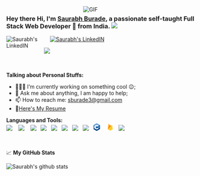 
<img align="right" alt="GIF" src="https://github.com/abhisheknaiidu/abhisheknaiidu/blob/master/code.gif?raw=true" width="300" /> 

### Hey there  Hi, I'm [Saurabh Burade](https://github.com/saurabhburade), a passionate self-taught Full Stack Web Developer 🚀 from India. <img src="https://media.giphy.com/media/hvRJCLFzcasrR4ia7z/giphy.gif" width=25/> 
<a  href="https://www.linkedin.com/in/saurabh-burade-8371ab182/">
  <img align="left" alt="Saurabh's LinkedIN" width="100px" src="https://img.shields.io/badge/LinkedIn-0077B5?style=for-the-badge&logo=linkedin&logoColor=white" />
</a> &nbsp; &nbsp; <a  href="https://www.linkedin.com/in/saurabh-burade-8371ab182/">
  <img  alt="Saurabh's LinkedIN" width="75px" src="https://img.shields.io/badge/Gmail-D14836?style=for-the-badge&logo=gmail&logoColor=white" />
</a>

<br/>

![](https://visitor-badge.glitch.me/badge?page_id=saurabhburade.saurabhburade)

<br />





  
**Talking about Personal Stuffs:**

- 👨🏽‍💻 I’m currently working on something cool :wink:;
- 💬 Ask me about anything, I am happy to help;
- 📫 How to reach me: sburade3@gmail.com
- 📝[Here's My Resume](https://drive.google.com/file/d/1ORBnAQ_XgFFvcXNphrUQp__n37Civh26/view?usp=sharing)

**Languages and Tools:**  
<img height="20" src="https://img.shields.io/badge/HTML-239120?style=for-the-badge&logo=html5&logoColor=white">&nbsp; &nbsp; <img height="20" src="https://img.shields.io/badge/CSS-239120?style=for-the-badge&logo=css3&logoColor=white"> &nbsp; &nbsp;<img height="20" src="https://img.shields.io/badge/JavaScript-F7DF1E?style=for-the-badge&logo=javascript&logoColor=black">&nbsp; &nbsp;<img height="20" src="https://img.shields.io/badge/React-20232A?style=for-the-badge&logo=react&logoColor=61DAFB">&nbsp; &nbsp;<img height="20" src="https://img.shields.io/badge/React_Router-CA4245?style=for-the-badge&logo=react-router&logoColor=white">&nbsp; &nbsp;<img height="20" src="https://img.shields.io/badge/Redux-593D88?style=for-the-badge&logo=redux&logoColor=white">&nbsp; &nbsp;<img height="20" src="https://img.shields.io/badge/Express.js-404D59?style=for-the-badge">&nbsp; &nbsp;<img height="20" src="https://img.shields.io/badge/Node.js-43853D?style=for-the-badge&logo=node.js&logoColor=white">&nbsp; &nbsp;<img height="20" src="https://raw.githubusercontent.com/github/explore/80688e429a7d4ef2fca1e82350fe8e3517d3494d/topics/cpp/cpp.png"> &nbsp; &nbsp;<img height="20" src="https://raw.githubusercontent.com/github/explore/80688e429a7d4ef2fca1e82350fe8e3517d3494d/topics/firebase/firebase.png">&nbsp; &nbsp;<img height="20" src="https://img.shields.io/badge/GitHub-100000?style=for-the-badge&logo=github&logoColor=white">

<br>


📈 **My GitHub Stats**



![Saurabh's github stats](https://github-readme-stats.vercel.app/api?username=saurabhburade&show_icons=true)
